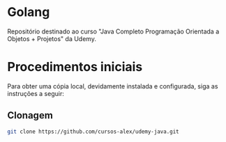 # Golang 
Repositório destinado ao curso "Java Completo Programação Orientada a Objetos + Projetos" da Udemy.

# Procedimentos iniciais
Para obter uma cópia local, devidamente instalada e configurada, siga as instruções a seguir:

## Clonagem

```sh
git clone https://github.com/cursos-alex/udemy-java.git
```